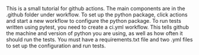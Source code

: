 This is a small tutorial for github actions. The main components are in the .github folder under workflow. To set up the python package, click actions and start
a new workflow to configure the python package. To run tests written using pytest, you need to create a ci.yml workflow. This tells github the machine and version 
of python you are using, as well as how often it should run the tests. You must have a requirements.txt file and two .yml files to set up the configuration and run tests.
